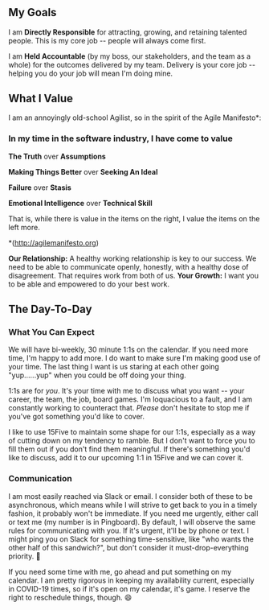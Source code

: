 # 

## My Goals

I am **Directly Responsible** for attracting, growing, and retaining talented people. This is my core job -- people will always come first.

I am **Held Accountable** (by my boss, our stakeholders, and the team as a whole) for the outcomes delivered by my team. Delivery is your core job -- helping you do your job will mean I'm doing mine. 

## What I Value
I am an annoyingly old-school Agilist, so in the spirit of the Agile Manifesto*:

### In my time in the software industry, I have come to value
**The Truth** over **Assumptions** 

**Making Things Better** over **Seeking An Ideal**

**Failure** over **Stasis**

**Emotional Intelligence** over **Technical Skill**

That is, while there is value in the items on the right, I value the items on the left more. 

*(http://agilemanifesto.org)

**Our Relationship:** A healthy working relationship is key to our success. We need to be able to communicate openly, honestly, with a healthy dose of disagreement. That requires work from both of us.
**Your Growth:** I want you to be able and empowered to do your best work. 


## The Day-To-Day
### What You Can Expect
We will have bi-weekly, 30 minute 1:1s on the calendar. If you need more time, I'm happy to add more. I do want to make sure I'm making good use of your time. The last thing I want is us staring at each other going "yup......yup" when you could be off doing your thing. 

1:1s are for *you*. It's your time with me to discuss what you want -- your career, the team, the job, board games. I'm loquacious to a fault, and I am constantly working to counteract that. *Please* don't hesitate to stop me if you've got something you'd like to cover. 

I like to use 15Five to maintain some shape for our 1:1s, especially as a way of cutting down on my tendency to ramble. But I don't want to force you to fill them out if you don't find them meaningful. If there's something you'd like to discuss, add it to our upcoming 1:1 in 15Five and we can cover it.

### Communication
I am most easily reached via Slack or email. I consider both of these to be asynchronous, which means while I will strive to get back to you in a timely fashion, it probably won't be immediate. If you need me urgently, either call or text me (my number is in Pingboard). By default, I will observe the same rules for communicating with you. If it's urgent, it'll be by phone or text. I might ping you on Slack for something time-sensitive, like "who wants the other half of this sandwich?", but don't consider it must-drop-everything priority. 🥪

If you need some time with me, go ahead and put something on my calendar. I am pretty rigorous in keeping my availability current, especially in COVID-19 times, so if it's open on my calendar, it's game. I reserve the right to reschedule things, though. 😄
